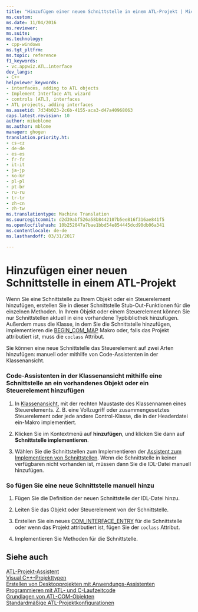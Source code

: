 ```yaml
---
title: "Hinzufügen einer neuen Schnittstelle in einem ATL-Projekt | Microsoft Docs"
ms.custom: 
ms.date: 11/04/2016
ms.reviewer: 
ms.suite: 
ms.technology:
- cpp-windows
ms.tgt_pltfrm: 
ms.topic: reference
f1_keywords:
- vc.appwiz.ATL.interface
dev_langs:
- C++
helpviewer_keywords:
- interfaces, adding to ATL objects
- Implement Interface ATL wizard
- controls [ATL], interfaces
- ATL projects, adding interfaces
ms.assetid: 7d34b023-2c6b-4155-aca3-d47a40968063
caps.latest.revision: 10
author: mikeblome
ms.author: mblome
manager: ghogen
translation.priority.ht:
- cs-cz
- de-de
- es-es
- fr-fr
- it-it
- ja-jp
- ko-kr
- pl-pl
- pt-br
- ru-ru
- tr-tr
- zh-cn
- zh-tw
ms.translationtype: Machine Translation
ms.sourcegitcommit: d2d39abf526a58b8442107b5ee816f316ae841f5
ms.openlocfilehash: 10b252047a7bae1bbd54e854445dcd90db06a341
ms.contentlocale: de-de
ms.lasthandoff: 03/31/2017

---
```

# <a name="adding-a-new-interface-in-an-atl-project"></a>Hinzufügen einer neuen Schnittstelle in einem ATL-Projekt
Wenn Sie eine Schnittstelle zu Ihrem Objekt oder ein Steuerelement hinzufügen, erstellen Sie in dieser Schnittstelle Stub-Out-Funktionen für die einzelnen Methoden. In Ihrem Objekt oder einem Steuerelement können Sie nur Schnittstellen aktuell in eine vorhandene Typbibliothek hinzufügen. Außerdem muss die Klasse, in dem Sie die Schnittstelle hinzufügen, implementieren die [BEGIN_COM_MAP](com-map-macros.md#begin_com_map) Makro oder, falls das Projekt attributiert ist, muss die `coclass` Attribut.  
  
 Sie können eine neue Schnittstelle das Steuerelement auf zwei Arten hinzufügen: manuell oder mithilfe von Code-Assistenten in der Klassenansicht.  
  
### <a name="to-use-code-wizards-in-class-view-to-add-an-interface-to-an-existing-object-or-control"></a>Code-Assistenten in der Klassenansicht mithilfe eine Schnittstelle an ein vorhandenes Objekt oder ein Steuerelement hinzufügen  
  
1.  In [Klassenansicht](http://msdn.microsoft.com/en-us/8d7430a9-3e33-454c-a9e1-a85e3d2db925), mit der rechten Maustaste des Klassennamen eines Steuerelements. Z. B. eine Vollzugriff oder zusammengesetztes Steuerelement oder jede andere Control-Klasse, die in der Headerdatei ein-Makro implementiert.  
  
2.  Klicken Sie im Kontextmenü auf **hinzufügen**, und klicken Sie dann auf **Schnittstelle implementieren**.  
  
3.  Wählen Sie die Schnittstellen zum Implementieren der [Assistent zum Implementieren von Schnittstellen](../../ide/implement-interface-wizard.md). Wenn die Schnittstelle in keiner verfügbaren nicht vorhanden ist, müssen dann Sie die IDL-Datei manuell hinzufügen.  
  
### <a name="to-add-a-new-interface-manually"></a>So fügen Sie eine neue Schnittstelle manuell hinzu  
  
1.  Fügen Sie die Definition der neuen Schnittstelle der IDL-Datei hinzu.  
  
2.  Leiten Sie das Objekt oder Steuerelement von der Schnittstelle.  
  
3.  Erstellen Sie ein neues [COM_INTERFACE_ENTRY](com-interface-entry-macros.md#com_interface_entry) für die Schnittstelle oder wenn das Projekt attributiert ist, fügen Sie der `coclass` Attribut.  
  
4.  Implementieren Sie Methoden für die Schnittstelle.  
  
## <a name="see-also"></a>Siehe auch  
 [ATL-Projekt-Assistent](../../atl/reference/atl-project-wizard.md)   
 [Visual C++-Projekttypen](../../ide/visual-cpp-project-types.md)   
 [Erstellen von Desktopprojekten mit Anwendungs-Assistenten](../../ide/creating-desktop-projects-by-using-application-wizards.md)   
 [Programmieren mit ATL- und C-Laufzeitcode](../../atl/programming-with-atl-and-c-run-time-code.md)   
 [Grundlagen von ATL-COM-Objekten](../../atl/fundamentals-of-atl-com-objects.md)   
 [Standardmäßige ATL-Projektkonfigurationen](../../atl/reference/default-atl-project-configurations.md)


